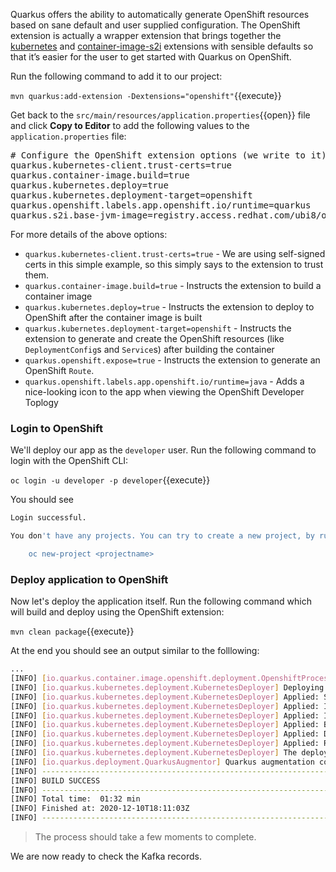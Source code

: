 Quarkus offers the ability to automatically generate OpenShift resources based on sane default and user supplied configuration. The OpenShift extension is actually a wrapper extension that brings together the [kubernetes](https://quarkus.io/guides/deploying-to-kubernetes) and [container-image-s2i](https://quarkus.io/guides/container-image#s2i) extensions with sensible defaults so that it’s easier for the user to get started with Quarkus on OpenShift.

Run the following command to add it to our project:

`mvn quarkus:add-extension -Dextensions="openshift"`{{execute}}

Get back to the `src/main/resources/application.properties`{{open}} file and click **Copy to Editor** to add the following values to the `application.properties` file:

<pre class="file" data-filename="./src/main/resources/application.properties" data-target="append">
# Configure the OpenShift extension options (we write to it)
quarkus.kubernetes-client.trust-certs=true
quarkus.container-image.build=true
quarkus.kubernetes.deploy=true
quarkus.kubernetes.deployment-target=openshift
quarkus.openshift.labels.app.openshift.io/runtime=quarkus
quarkus.s2i.base-jvm-image=registry.access.redhat.com/ubi8/openjdk-8
</pre>

For more details of the above options:

* `quarkus.kubernetes-client.trust-certs=true` - We are using self-signed certs in this simple example, so this simply says to the extension to trust them.
* `quarkus.container-image.build=true` - Instructs the extension to build a container image
* `quarkus.kubernetes.deploy=true` - Instructs the extension to deploy to OpenShift after the container image is built
* `quarkus.kubernetes.deployment-target=openshift` - Instructs the extension to generate and create the OpenShift resources (like `DeploymentConfig`s and `Service`s) after building the container
* `quarkus.openshift.expose=true` - Instructs the extension to generate an OpenShift `Route`.
* `quarkus.openshift.labels.app.openshift.io/runtime=java` - Adds a nice-looking icon to the app when viewing the OpenShift Developer Toplogy

### Login to OpenShift

We'll deploy our app as the `developer` user. Run the following command to login with the OpenShift CLI:

`oc login -u developer -p developer`{{execute}}

You should see

```sh
Login successful.

You don't have any projects. You can try to create a new project, by running

    oc new-project <projectname>
```

### Deploy application to OpenShift

Now let's deploy the application itself. Run the following command which will build and deploy using the OpenShift extension:

`mvn clean package`{{execute}}

At the end you should see an output similar to the folllowing:

```sh
...
[INFO] [io.quarkus.container.image.openshift.deployment.OpenshiftProcessor] Push successful
[INFO] [io.quarkus.kubernetes.deployment.KubernetesDeployer] Deploying to openshift server: https://openshift:6443/ in namespace: kafka.
[INFO] [io.quarkus.kubernetes.deployment.KubernetesDeployer] Applied: Service kafka-quarkus.
[INFO] [io.quarkus.kubernetes.deployment.KubernetesDeployer] Applied: ImageStream kafka-quarkus.
[INFO] [io.quarkus.kubernetes.deployment.KubernetesDeployer] Applied: ImageStream openjdk-11.
[INFO] [io.quarkus.kubernetes.deployment.KubernetesDeployer] Applied: BuildConfig kafka-quarkus.
[INFO] [io.quarkus.kubernetes.deployment.KubernetesDeployer] Applied: DeploymentConfig kafka-quarkus.
[INFO] [io.quarkus.kubernetes.deployment.KubernetesDeployer] Applied: Route kafka-quarkus.
[INFO] [io.quarkus.kubernetes.deployment.KubernetesDeployer] The deployed application can be accessed at: http://kafka-quarkus-kafka.2886795273-80-host19nc.environments.katacoda.com
[INFO] [io.quarkus.deployment.QuarkusAugmentor] Quarkus augmentation completed in 87529ms
[INFO] ------------------------------------------------------------------------
[INFO] BUILD SUCCESS
[INFO] ------------------------------------------------------------------------
[INFO] Total time:  01:32 min
[INFO] Finished at: 2020-12-10T18:11:03Z
[INFO] ------------------------------------------------------------------------
```

>The process should take a few moments to complete.

We are now ready to check the Kafka records.
